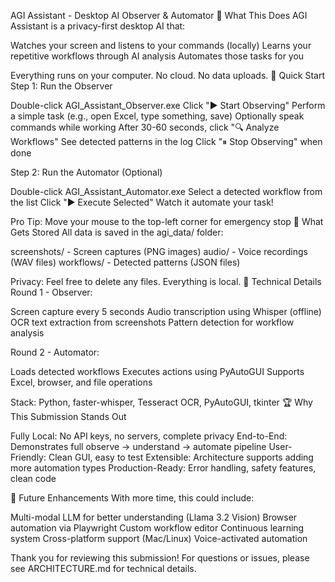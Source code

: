 AGI Assistant - Desktop AI Observer & Automator
🎯 What This Does
AGI Assistant is a privacy-first desktop AI that:

Watches your screen and listens to your commands (locally)
Learns your repetitive workflows through AI analysis
Automates those tasks for you

Everything runs on your computer. No cloud. No data uploads.
🚀 Quick Start
Step 1: Run the Observer

Double-click AGI_Assistant_Observer.exe
Click "▶ Start Observing"
Perform a simple task (e.g., open Excel, type something, save)
Optionally speak commands while working
After 30-60 seconds, click "🔍 Analyze Workflows"
See detected patterns in the log
Click "⏸ Stop Observing" when done

Step 2: Run the Automator (Optional)

Double-click AGI_Assistant_Automator.exe
Select a detected workflow from the list
Click "▶ Execute Selected"
Watch it automate your task!

Pro Tip: Move your mouse to the top-left corner for emergency stop
📁 What Gets Stored
All data is saved in the agi_data/ folder:

screenshots/ - Screen captures (PNG images)
audio/ - Voice recordings (WAV files)
workflows/ - Detected patterns (JSON files)

Privacy: Feel free to delete any files. Everything is local.
🔧 Technical Details
Round 1 - Observer:

Screen capture every 5 seconds
Audio transcription using Whisper (offline)
OCR text extraction from screenshots
Pattern detection for workflow analysis

Round 2 - Automator:

Loads detected workflows
Executes actions using PyAutoGUI
Supports Excel, browser, and file operations

Stack: Python, faster-whisper, Tesseract OCR, PyAutoGUI, tkinter
🏆 Why This Submission Stands Out

Fully Local: No API keys, no servers, complete privacy
End-to-End: Demonstrates full observe → understand → automate pipeline
User-Friendly: Clean GUI, easy to test
Extensible: Architecture supports adding more automation types
Production-Ready: Error handling, safety features, clean code

📝 Future Enhancements
With more time, this could include:

Multi-modal LLM for better understanding (Llama 3.2 Vision)
Browser automation via Playwright
Custom workflow editor
Continuous learning system
Cross-platform support (Mac/Linux)
Voice-activated automation

Thank you for reviewing this submission!
For questions or issues, please see ARCHITECTURE.md for technical details.